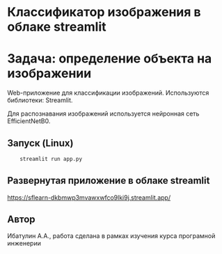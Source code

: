 # Классификатор изображения в облаке streamlit
# Задача: определение объекта на изображении

Web-приложение для классификации изображений. Используются библиотеки:
Streamlit.

Для распознавания изображений используется нейронная сеть EfficientNetB0. 

## Запуск (Linux)
```python
    streamlit run app.py
```

## Развернутая приложение в облаке streamlit
https://sflearn-dkbmwp3mvawxwfco9lki9j.streamlit.app/

## Автор
Ибатулин А.А.,
работа сделана в рамках изучения курса програмной инженерии
